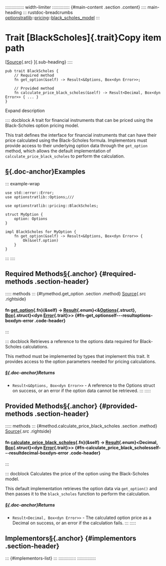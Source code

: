 ::::::::::::::: width-limiter
:::::::::::::: {#main-content .section .content}
:::: main-heading
::: rustdoc-breadcrumbs
[optionstratlib](../../index.html)::[pricing](../index.html)::[black_scholes_model](index.html)
:::

# Trait [BlackScholes]{.trait}Copy item path

[[Source](../../../src/optionstratlib/pricing/black_scholes_model.rs.html#238-263){.src}
]{.sub-heading}
::::

``` {.rust .item-decl}
pub trait BlackScholes {
    // Required method
    fn get_option(&self) -> Result<&Options, Box<dyn Error>>;

    // Provided method
    fn calculate_price_black_scholes(&self) -> Result<Decimal, Box<dyn Error>> { ... }
}
```

Expand description

:::: docblock
A trait for financial instruments that can be priced using the
Black-Scholes option pricing model.

This trait defines the interface for financial instruments that can have
their price calculated using the Black-Scholes formula. Implementors
must provide access to their underlying option data through the
`get_option` method, which allows the default implementation of
`calculate_price_black_scholes` to perform the calculation.

## [§](#examples){.doc-anchor}Examples

::: example-wrap
``` {.rust .rust-example-rendered}
use std::error::Error;
use optionstratlib::Options;///

use optionstratlib::pricing::BlackScholes;

struct MyOption {
    option: Options
}

impl BlackScholes for MyOption {
    fn get_option(&self) -> Result<&Options, Box<dyn Error>> {
        Ok(&self.option)
    }
}
```
:::
::::

## Required Methods[§](#required-methods){.anchor} {#required-methods .section-header}

::::: methods
::: {#tymethod.get_option .section .method}
[Source](../../../src/optionstratlib/pricing/black_scholes_model.rs.html#248){.src
.rightside}

#### fn [get_option](#tymethod.get_option){.fn}(&self) -\> [Result](https://doc.rust-lang.org/1.86.0/core/result/enum.Result.html "enum core::result::Result"){.enum}\<&[Options](../../model/option/struct.Options.html "struct optionstratlib::model::option::Options"){.struct}, [Box](https://doc.rust-lang.org/1.86.0/alloc/boxed/struct.Box.html "struct alloc::boxed::Box"){.struct}\<dyn [Error](https://doc.rust-lang.org/1.86.0/core/error/trait.Error.html "trait core::error::Error"){.trait}\>\> {#fn-get_optionself---resultoptions-boxdyn-error .code-header}
:::

::: docblock
Retrieves a reference to the options data required for Black-Scholes
calculations.

This method must be implemented by types that implement this trait. It
provides access to the option parameters needed for pricing
calculations.

##### [§](#returns){.doc-anchor}Returns

- `Result<&Options, Box<dyn Error>>` - A reference to the Options struct
  on success, or an error if the option data cannot be retrieved.
:::
:::::

## Provided Methods[§](#provided-methods){.anchor} {#provided-methods .section-header}

::::: methods
::: {#method.calculate_price_black_scholes .section .method}
[Source](../../../src/optionstratlib/pricing/black_scholes_model.rs.html#259-262){.src
.rightside}

#### fn [calculate_price_black_scholes](#method.calculate_price_black_scholes){.fn}(&self) -\> [Result](https://doc.rust-lang.org/1.86.0/core/result/enum.Result.html "enum core::result::Result"){.enum}\<Decimal, [Box](https://doc.rust-lang.org/1.86.0/alloc/boxed/struct.Box.html "struct alloc::boxed::Box"){.struct}\<dyn [Error](https://doc.rust-lang.org/1.86.0/core/error/trait.Error.html "trait core::error::Error"){.trait}\>\> {#fn-calculate_price_black_scholesself---resultdecimal-boxdyn-error .code-header}
:::

::: docblock
Calculates the price of the option using the Black-Scholes model.

This default implementation retrieves the option data via `get_option()`
and then passes it to the `black_scholes` function to perform the
calculation.

##### [§](#returns-1){.doc-anchor}Returns

- `Result<Decimal, Box<dyn Error>>` - The calculated option price as a
  Decimal on success, or an error if the calculation fails.
:::
:::::

## Implementors[§](#implementors){.anchor} {#implementors .section-header}

::: {#implementors-list}
:::
::::::::::::::
:::::::::::::::
